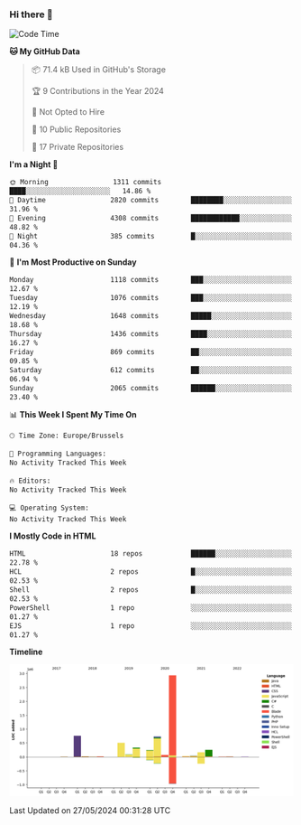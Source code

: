 ### Hi there 👋

<!--START_SECTION:waka-->
![Code Time](http://img.shields.io/badge/Code%20Time-1%2C222%20hrs%2056%20mins-blue)

**🐱 My GitHub Data** 

> 📦 71.4 kB Used in GitHub's Storage 
 > 
> 🏆 9 Contributions in the Year 2024
 > 
> 🚫 Not Opted to Hire
 > 
> 📜 10 Public Repositories 
 > 
> 🔑 17 Private Repositories 
 > 
**I'm a Night 🦉** 

```text
🌞 Morning                1311 commits        ████░░░░░░░░░░░░░░░░░░░░░   14.86 % 
🌆 Daytime                2820 commits        ████████░░░░░░░░░░░░░░░░░   31.96 % 
🌃 Evening                4308 commits        ████████████░░░░░░░░░░░░░   48.82 % 
🌙 Night                  385 commits         █░░░░░░░░░░░░░░░░░░░░░░░░   04.36 % 
```
📅 **I'm Most Productive on Sunday** 

```text
Monday                   1118 commits        ███░░░░░░░░░░░░░░░░░░░░░░   12.67 % 
Tuesday                  1076 commits        ███░░░░░░░░░░░░░░░░░░░░░░   12.19 % 
Wednesday                1648 commits        █████░░░░░░░░░░░░░░░░░░░░   18.68 % 
Thursday                 1436 commits        ████░░░░░░░░░░░░░░░░░░░░░   16.27 % 
Friday                   869 commits         ██░░░░░░░░░░░░░░░░░░░░░░░   09.85 % 
Saturday                 612 commits         ██░░░░░░░░░░░░░░░░░░░░░░░   06.94 % 
Sunday                   2065 commits        ██████░░░░░░░░░░░░░░░░░░░   23.40 % 
```


📊 **This Week I Spent My Time On** 

```text
🕑︎ Time Zone: Europe/Brussels

💬 Programming Languages: 
No Activity Tracked This Week

🔥 Editors: 
No Activity Tracked This Week

💻 Operating System: 
No Activity Tracked This Week
```

**I Mostly Code in HTML** 

```text
HTML                     18 repos            ██████░░░░░░░░░░░░░░░░░░░   22.78 % 
HCL                      2 repos             █░░░░░░░░░░░░░░░░░░░░░░░░   02.53 % 
Shell                    2 repos             █░░░░░░░░░░░░░░░░░░░░░░░░   02.53 % 
PowerShell               1 repo              ░░░░░░░░░░░░░░░░░░░░░░░░░   01.27 % 
EJS                      1 repo              ░░░░░░░░░░░░░░░░░░░░░░░░░   01.27 % 
```



**Timeline**

![Lines of Code chart](https://raw.githubusercontent.com/guillaumedeplancke/guillaumedeplancke/main/assets/bar_graph.png)


 Last Updated on 27/05/2024 00:31:28 UTC
<!--END_SECTION:waka-->
